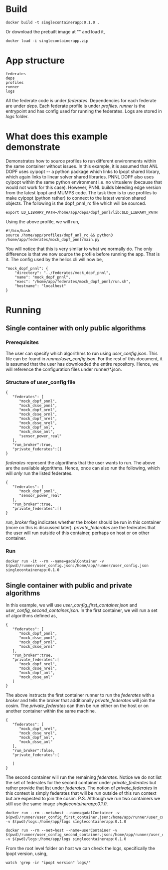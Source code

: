 # Build

```
docker build -t singlecontainerapp:0.1.0 .
```

Or download the prebuilt image at "" and load it,

```
docker load -i singlecontainerapp.zip
```

# App structure

```
federates
deps
profiles
runner
logs
```
All the federate code is under *federates*. Dependencies for each federate are under *deps*. Each federate profile is under *profiles*. *runner* is the entrypoint and has config used for running the federates. Logs are stored in *logs* folder.

# What does this example demonstrate

Demonstrates how to source profiles to run different environments within the same container without issues. In this example, it is assumed that ANL DOPF uses cyipopt -- a python package which links to Ipopt shared library, which again links to linear solver shared libraries. PNNL DOPF also uses cyipopt within the same python environment i.e. no virtualenv (because that would not work for this case). However, PNNL builds bleeding edge version from the latest Ipopt and MUMPS code. The task then is to use profiles to make cyipopt (python rather) to connect to the latest version shared objects. The following is the dopf_pnnl_rc file which will be sourced.

```
export LD_LIBRARY_PATH=/home/app/deps/dopf_pnnl/lib:$LD_LIBRARY_PATH
```

Using the above profile, we will run,

```
#!/bin/bash
source /home/app/profiles/dopf_anl_rc && python3 /home/app/federates/mock_dopf_pnnl/main.py
```

You will notice that this is very similar to what we normally do. The only difference is that we now source the profile before running the app. That is it. The config used by the helics cli will now be,

```
"mock_dopf_pnnl": {
	"directory": "../federates/mock_dopf_pnnl",
	"name": "mock_dopf_pnnl",
	"exec": "/home/app/federates/mock_dopf_pnnl/run.sh",
	"hostname": "localhost"
}
```


# Running

## Single container with only public algorithms

### Prerequisites

The user can specify which algorithms to run using *user_config.json*. This file can be found in *runner/user_config.json*. For the rest of this document, it is assumed that the user has downloaded the entire repository. Hence, we will reference the configuration files under runner/*.json.

### Structure of user_config file

```
{
   "federates": [
      "mock_dopf_pnnl",
      "mock_dsse_pnnl",
      "mock_dopf_ornl",
      "mock_dsse_ornl",
      "mock_dopf_nrel",
      "mock_dsse_nrel",
      "mock_dopf_anl",
      "mock_dsse_anl",
      "sensor_power_real"
   ],
   "run_broker":true,
   "private_federates":[]
}
```
*federates* represent the algorithms that the user wants to run. The above are the available algorithms. Hence, once can also run the following, which will *only* run the listed federates.

```
{
   "federates": [
      "mock_dopf_pnnl",
      "sensor_power_real"
   ],
   "run_broker":true,
   "private_federates":[]
}
```

*run_broker* flag indicates whether the broker should be run in this container (more on this is discussed later).
*private_federates* are the federates that the user will run outside of this container, perhaps on host or on other container.

### Run

```
docker run -it --rm --name=gadalContainer -v $(pwd)/runner/user_config.json:/home/app/runner/user_config.json singlecontainerapp:0.1.0
```

## Single container with public and private algorithms

In this example, we will use *user_config_first_container.json* and *user_config_second_container.json*. In the first container, we will run a set of algorithms defined as,

```
{
   "federates": [
      "mock_dopf_pnnl",
      "mock_dsse_pnnl",
      "mock_dopf_ornl",
      "mock_dsse_ornl"
   ],
   "run_broker":true,
   "private_federates":[
      "mock_dopf_nrel",
      "mock_dsse_nrel",
      "mock_dopf_anl",
      "mock_dsse_anl"
   ]
}
```

The above instructs the first container runner to run the *federates* with a *broker* and tells the broker that additionally *private_federates* will join the cosim. The *private_federates* can then be run either on the host or on another container within the same machine.

```
{
   "federates": [
      "mock_dopf_nrel",
      "mock_dsse_nrel",
      "mock_dopf_anl",
      "mock_dsse_anl"
   ],
   "run_broker":false,
   "private_federates":[
      
   ]
}
```

The second container will run the remaining *federates*. Notice we do not list the set of federates for the second container under *private_federates* but rather provide that list under *federates*. The notion of *private_federates* in this context is simply federates that will be run outside of this run context but are expected to join the cosim. P.S. Although we run two containers we still use the same image *singlecontainerapp:0.1.0*.

```
docker run --rm --net=host --name=gadalContainer -v $(pwd)/runner/user_config_first_container.json:/home/app/runner/user_config.json -v $(pwd)/logs:/home/app/logs singlecontainerapp:0.1.0

docker run --rm --net=host --name=userContainer -v $(pwd)/runner/user_config_second_container.json:/home/app/runner/user_config.json -v $(pwd)/logs:/home/app/logs singlecontainerapp:0.1.0
```

From the root level folder on host we can check the logs, specifically the Ipopt version, using,

```
watch 'grep -ir "ipopt version" logs/'
```
